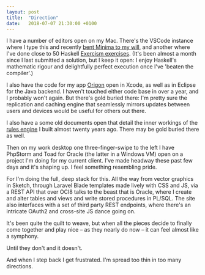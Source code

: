 ```yaml
---
layout: post
title:  "Direction"
date:   2018-07-07 21:30:00 +0100
---
```

I have a number of editors open on my Mac. There's the VSCode instance where I type this and recently [bent Minima to my will](https://andersblehr.github.io/under-construction/), and another where I've done close to 50 Haskell [Exercism exercises](http://exercism.io/andersblehr). (It's been almost a month since I last submitted a solution, but I keep it open: I enjoy Haskell's mathematic rigour and delightfully perfect execution once I've 'beaten the compiler'.)

I also have the code for my app [Origon](https://github.com/andersblehr/Scrapbook#origon---shared-contact-lists-2015) open in Xcode, as well as in Eclipse for the Java backend. I haven't touched either code base in over a year, and I probably won't again. But there's gold buried there: I'm pretty sure the replication and caching engine that seamlessly mirrors updates between users and devices would be useful for others out there.

I also have a some old documents open that detail the inner workings of the [rules engine](https://github.com/andersblehr/Scrapbook#reactive-rules-engine-1999) I built almost twenty years ago. There may be gold buried there as well.

Then on my work desktop one three-finger-swipe to the left I have PhpStorm and Toad for Oracle (the latter in a Windows VM) open on a project I'm doing for my current client. I've made headway these past few days and it's shaping up. I feel something resembling pride.

For I'm doing the full, deep stack for this. All the way from vector graphics in Sketch, through Laravel Blade templates made lively with CSS and JS, via a REST API that over OCI8 talks to the beast that is Oracle, where I create and alter tables and views and write stored procedures in PL/SQL. The site also interfaces with a set of third party REST endpoints, where there's an intricate OAuth2 and cross-site JS dance going on.

It's been quite the quilt to weave, but when all the pieces decide to finally come together and play nice – as they nearly do now – it can feel almost like a symphony.

Until they don't and it doesn't.

And when I step back I get frustrated. I'm spread too thin in too many directions.